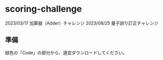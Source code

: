 # scoring-challenge
2023/03/17 加算器（Adder）チャレンジ
2023/08/25 量子誤り訂正チャレンジ

## 準備
緑色の「Code」の部分から、適宜ダウンロードしてください。